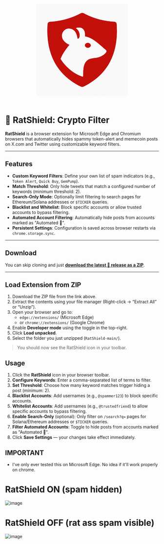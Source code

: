 
<div align="center" style="padding-bottom: 20px;">
  <img src="icon.png" alt="RatShield Logo" width="300" height="300">
</div>

# 🐀 RatShield: Crypto Filter

**RatShield** is a browser extension for Microsoft Edge and Chromium browsers that automatically hides spammy token-alert and memecoin posts on X.com and Twitter using customizable keyword filters.

---

## Features

- **Custom Keyword Filters**: Define your own list of spam indicators (e.g., `Token Alert`, `Quick Buy`, `GemPump`).
- **Match Threshold**: Only hide tweets that match a configured number of keywords (minimum threshold: 2).
- **Search-Only Mode**: Optionally limit filtering to search pages for Ethereum/Solana addresses or `$TICKER` queries.
- **Blacklist and Whitelist**: Block specific accounts or allow trusted accounts to bypass filtering.
- **Automated Account Filtering**: Automatically hide posts from accounts marked as "Automated 🤖".
- **Persistent Settings**: Configuration is saved across browser restarts via `chrome.storage.sync`.

---

## Download

You can skip cloning and just [**download the latest 🐀 release as a ZIP**](https://github.com/SwineFluFlew/RatShield/releases/latest).

---

## Load Extension from ZIP

1. Download the ZIP file from the link above.
2. Extract the contents using your file manager (Right-click → “Extract All” or “Unzip”).
3. Open your browser and go to:
   - `edge://extensions/` (Microsoft Edge)
   - or `chrome://extensions/` (Google Chrome)
4. Enable **Developer mode** using the toggle in the top-right.
5. Click **Load unpacked**.
6. Select the folder you just unzipped (`RatShield-main/`).

> You should now see the RatShield icon in your toolbar.

## Usage

1. Click the **RatShield** icon in your browser toolbar.
2. **Configure Keywords**: Enter a comma-separated list of terms to filter.
3. **Set Threshold**: Choose how many keyword matches trigger hiding a post (minimum: 2).
4. **Blacklist Accounts**: Add usernames (e.g., `@spammer123`) to block specific accounts.
5. **Whitelist Accounts**: Add usernames (e.g., `@trustedfriend`) to allow specific accounts to bypass filtering.
6. **Enable Search-Only** (optional): Only filter on `/search?q=` pages for Solana/Ethereum addresses or `$TICKER` queries.
7. **Filter Automated Accounts**: Toggle to hide posts from accounts marked as "Automated 🤖".
8. Click **Save Settings** — your changes take effect immediately.

## IMPORTANT

- I've only ever tested this on Microsoft Edge. No idea if it'll work properly on chrome.

# RatShield ON (spam hidden)
![image](https://github.com/user-attachments/assets/e9d29a0e-6b90-4e0d-8a45-c0c59be88819)

# RatShield OFF (rat ass spam visible)
![image](https://github.com/user-attachments/assets/46549c57-3cd7-4986-9c4d-e65af0f7e8f0)

